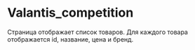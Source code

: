 # Valantis_competition
Страница отображает список товаров. Для каждого товара отображается id, название, цена и бренд.
